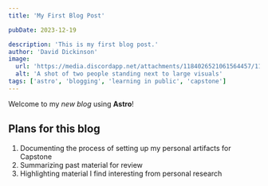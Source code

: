 ```yaml
---
title: 'My First Blog Post'

pubDate: 2023-12-19

description: 'This is my first blog post.'
author: 'David Dickinson'
image:
  url: 'https://media.discordapp.net/attachments/1184026521061564457/1186816116438352053/ddickinson_a_shot_of_two_people_standing_next_to_large_visuals__112cc4ed-b692-41a5-b43b-228ade395e34.png?ex=65949fa4&is=65822aa4&hm=73ba229d11df3a3a085c9fc509ecbea591ef6c8557de342167a647019adb41b1&=&format=webp&quality=lossless&width=1409&height=848'
  alt: 'A shot of two people standing next to large visuals'
tags: ['astro', 'blogging', 'learning in public', 'capstone']
---
```

Welcome to my _new blog_ using **Astro**!

## Plans for this blog

1. Documenting the process of setting up my personal artifacts for Capstone
2. Summarizing past material for review
3. Highlighting material I find interesting from personal research

